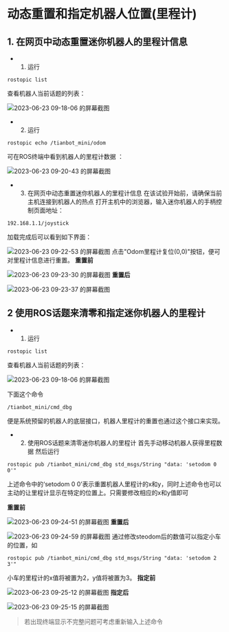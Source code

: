 # 动态重置和指定机器人位置(里程计)

## 1. 在网页中动态重置迷你机器人的里程计信息
- 1. 运行
```shell
rostopic list
```
查看机器人当前话题的列表：

![2023-06-23 09-18-06 的屏幕截图](https://github.com/MingkaiSheng/robot-ws/assets/41623939/4185e287-9711-47eb-acf7-53ab6cfc601e)

- 2. 运行
```shell
rostopic echo /tianbot_mini/odom
```
可在ROS终端中看到机器人的里程计数据 ：

![2023-06-23 09-20-43 的屏幕截图](https://github.com/MingkaiSheng/robot-ws/assets/41623939/c77b3090-0bf0-47a6-b783-bc01c0fc9672)
- 3. 在网页中动态重置迷你机器人的里程计信息
在该试验开始前，请确保当前主机连接到机器人的热点
打开主机中的浏览器，输入迷你机器人的手柄控制页面地址：
```shell
192.168.1.1/joystick
```
加载完成后可以看到如下界面：

![2023-06-23 09-22-53 的屏幕截图](https://github.com/MingkaiSheng/robot-ws/assets/41623939/9915d5c6-add0-4ca4-bf17-3b7b0ca1dc65)
点击"Odom里程计复位(0,0)"按钮，便可对里程计信息进行重置。
**重置前**

![2023-06-23 09-23-30 的屏幕截图](https://github.com/MingkaiSheng/robot-ws/assets/41623939/e14db7e2-74c6-4fe2-a160-c0ab8e101348)
**重置后**

![2023-06-23 09-23-37 的屏幕截图](https://github.com/MingkaiSheng/robot-ws/assets/41623939/a3784fb6-1a6f-424f-98c1-afd795585401)

## 2 使用ROS话题来清零和指定迷你机器人的里程计
- 1. 运行
```shell
rostopic list
```
查看机器人当前话题的列表：

![2023-06-23 09-18-06 的屏幕截图](https://github.com/MingkaiSheng/robot-ws/assets/41623939/4185e287-9711-47eb-acf7-53ab6cfc601e)

下面这个命令
```shell
/tianbot_mini/cmd_dbg
```
便是系统预留的机器人的底层接口，机器人里程计的重置也通过这个接口来实现。
- 2. 使用ROS话题来清零迷你机器人的里程计
首先手动移动机器人获得里程数据
然后运行
```shell
rostopic pub /tianbot_mini/cmd_dbg std_msgs/String "data: 'setodom 0 0'" 
```
上述命令中的‘setodom 0 0’表示重置机器人里程计的x和y，同时上述命令也可以主动的让里程计显示在特定的位置上。只需要修改相应的x和y值即可

**重置前**

![2023-06-23 09-24-51 的屏幕截图](https://github.com/MingkaiSheng/robot-ws/assets/41623939/41ef7f95-f395-4386-91fe-3a5a9bc229db)
**重置后**

![2023-06-23 09-24-59 的屏幕截图](https://github.com/MingkaiSheng/robot-ws/assets/41623939/043d1825-1936-4b9e-a4db-dd8bf5917b87)
通过修改steodom后的数值可以指定小车的位置，如
```shell
rostopic pub /tianbot_mini/cmd_dbg std_msgs/String "data: 'setodom 2 3'" 
```
小车的里程计的x值将被置为2，y值将被置为3。
**指定前**

![2023-06-23 09-25-12 的屏幕截图](https://github.com/MingkaiSheng/robot-ws/assets/41623939/14e98715-9628-4969-b322-a90a82529ed0)
**指定后**

![2023-06-23 09-25-15 的屏幕截图](https://github.com/MingkaiSheng/robot-ws/assets/41623939/7fd80151-ba72-4a49-b465-507e5afa56f9)
> 若出现终端显示不完整问题可考虑重新输入上述命令
